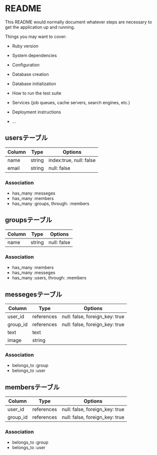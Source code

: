 # README

This README would normally document whatever steps are necessary to get the
application up and running.

Things you may want to cover:

* Ruby version

* System dependencies

* Configuration

* Database creation

* Database initialization

* How to run the test suite

* Services (job queues, cache servers, search engines, etc.)

* Deployment instructions

* ...

## usersテーブル
|Column|Type|Options|
|------|----|-------|
|name|string|index:true, null: false|
|email|string|null: false|
### Association
- has_many :messeges  
- has_many :members
- has_many :groups, through: :members


## groupsテーブル
|Column|Type|Options|
|------|----|-------|
|name|string|null: false|
### Association
- has_many :members 
- has_many :messeges
- has_many :users, through: :members


## messegesテーブル
|Column|Type|Options|
|------|----|-------|
|user_id|references|null: false, foreign_key: true|
|group_id|references|null: false, foreign_key: true|
|text|text|
|image|string|
### Association
- belongs_to :group
- belongs_to :user

## membersテーブル
|Column|Type|Options|
|------|----|-------|
|user_id|references|null: false, foreign_key: true|
|group_id|references|null: false, foreign_key: true|
### Association
- belongs_to :group
- belongs_to :user